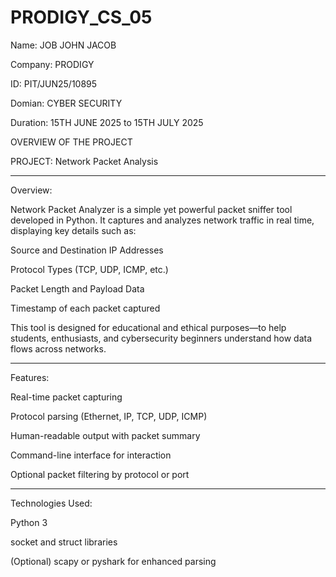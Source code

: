 # PRODIGY_CS_05

Name: JOB JOHN JACOB

Company: PRODIGY

ID: PIT/JUN25/10895

Domian: CYBER SECURITY

Duration: 15TH JUNE 2025 to 15TH JULY 2025

OVERVIEW OF THE PROJECT

PROJECT: Network Packet Analysis

---

Overview:

Network Packet Analyzer is a simple yet powerful packet sniffer tool developed in Python. It captures and analyzes network traffic in real time, displaying key details such as:

Source and Destination IP Addresses

Protocol Types (TCP, UDP, ICMP, etc.)

Packet Length and Payload Data

Timestamp of each packet captured

This tool is designed for educational and ethical purposes—to help students, enthusiasts, and cybersecurity beginners understand how data flows across networks.

---

Features:

Real-time packet capturing

Protocol parsing (Ethernet, IP, TCP, UDP, ICMP)

Human-readable output with packet summary

Command-line interface for interaction

Optional packet filtering by protocol or port

---

Technologies Used:

Python 3

socket and struct libraries

(Optional) scapy or pyshark for enhanced parsing
